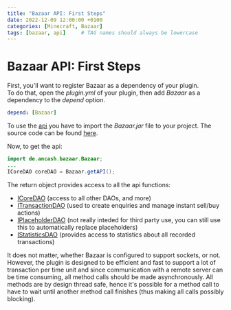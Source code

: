 ```yaml
---
title: "Bazaar API: First Steps"
date: 2022-12-09 12:00:00 +0100
categories: [Minecraft, Bazaar]
tags: [bazaar, api]     # TAG names should always be lowercase
---
```


# Bazaar API: First Steps

First, you'll want to register Bazaar as a dependency of your plugin.  
To do that, open the *plugin.yml* of your plugin, then add *Bazaar* as a dependency to the *depend* option.
```yaml
depend: [Bazaar]
```
To use the [api](/doc/bazaar-api/index.html) you have to import the *Bazaar.jar* file to your project.
The source code can be found [here](https://github.com/Ancash/BazaarAPI).

Now, to get the api:
```java
import de.ancash.bazaar.Bazaar;
...
ICoreDAO coreDAO = Bazaar.getAPI();
```

The return object provides access to all the api functions:
* [ICoreDAO]({{site.baseurl}}/posts/bazaar-api-icoredao) (access to all other DAOs, and more)
* [ITransactionDAO]({{site.baseurl}}/posts/bazaar-api-itransactiondao) (used to create enquiries and manage instant sell/buy actions)
* [IPlaceholderDAO]({{site.baseurl}}/posts/bazaar-api-iplaceholderdao) (not really inteded for third party use, you can still use this to automatically replace placeholders)
* [IStatisticsDAO]({{site.baseurl}}/posts/bazaar-api-istatisticsdao) (provides access to statistics about all recorded transactions)
  
It does not matter, whether Bazaar is configured to support sockets, or not. However, the plugin is designed to be efficient and fast to support a lot of transaction per time unit and since communication with a remote server can be time consuming, all method calls should be made asynchronously. All methods are by design thread safe, hence it's possible for a method call to have to wait until another method call finishes (thus making all calls possibly blocking).